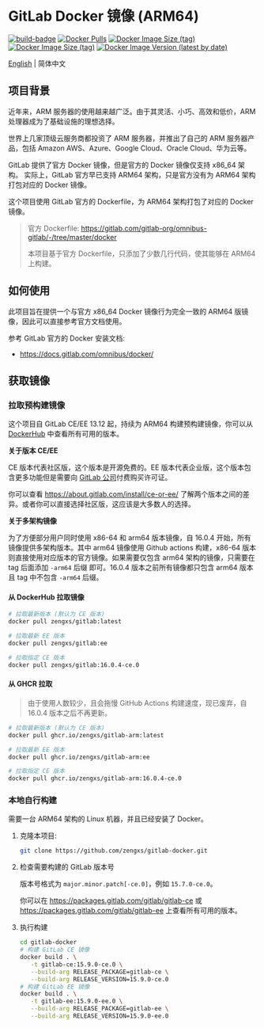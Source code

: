 # GitLab Docker 镜像 (ARM64)

[![build-badge][github-actions-badge]][github-actions]
[![Docker Pulls][dockerhub-badge-pulls]][dockerhub]
[![Docker Image Size (tag)][dockerhub-badge-image-size-ce]][dockerhub]
[![Docker Image Size (tag)][dockerhub-badge-image-size-ee]][dockerhub]
[![Docker Image Version (latest by date)][dockerhub-badge-latest-version]][dockerhub]

[github-actions]: https://github.com/zengxs/gitlab-docker/actions/workflows/build.yml
[github-actions-badge]: https://github.com/zengxs/gitlab-docker/actions/workflows/build.yml/badge.svg?branch=main
[dockerhub]: https://hub.docker.com/r/zengxs/gitlab/tags
[dockerhub-badge-pulls]: https://img.shields.io/docker/pulls/zengxs/gitlab?logo=docker
[dockerhub-badge-image-size-ce]: https://img.shields.io/docker/image-size/zengxs/gitlab/ce?label=gitlab-ce&logo=docker
[dockerhub-badge-image-size-ee]: https://img.shields.io/docker/image-size/zengxs/gitlab/ee?label=gitlab-ee&logo=docker
[dockerhub-badge-latest-version]: https://img.shields.io/docker/v/zengxs/gitlab/ce?logo=docker
[ghcr]: https://github.com/zengxs/gitlab-docker/pkgs/container/gitlab-arm

[English](./README.md) | 简体中文

## 项目背景

近年来，ARM 服务器的使用越来越广泛。由于其灵活、小巧、高效和低价，ARM 处理器成为了基础设施的理想选择。

世界上几家顶级云服务商都投资了 ARM 服务器，并推出了自己的 ARM 服务器产品，包括 Amazon AWS、Azure、Google Cloud、Oracle Cloud、华为云等。

GitLab 提供了官方 Docker 镜像，但是官方的 Docker 镜像仅支持 x86_64 架构。
实际上，GitLab 官方早已支持 ARM64 架构，只是官方没有为 ARM64 架构打包对应的 Docker 镜像。

这个项目使用 GitLab 官方的 Dockerfile，为 ARM64 架构打包了对应的 Docker 镜像。

> 官方 Dockerfile: <https://gitlab.com/gitlab-org/omnibus-gitlab/-/tree/master/docker>
>
> 本项目基于官方 Dockerfile，只添加了少数几行代码，使其能够在 ARM64 上构建。

## 如何使用

此项目旨在提供一个与官方 x86_64 Docker 镜像行为完全一致的 ARM64 版镜像，因此可以直接参考官方文档使用。

参考 GitLab 官方的 Docker 安装文档:

- <https://docs.gitlab.com/omnibus/docker/>

## 获取镜像

### 拉取预构建镜像

这个项目自 GitLab CE/EE 13.12 起，持续为 ARM64 构建预构建镜像，你可以从 [DockerHub][dockerhub] 中查看所有可用的版本。

**关于版本 CE/EE**

CE 版本代表社区版，这个版本是开源免费的。EE 版本代表企业版，这个版本包含更多功能但是需要向 [GitLab 公司](https://about.gitlab.com/pricing/)付费购买许可证。

你可以查看 <https://about.gitlab.com/install/ce-or-ee/> 了解两个版本之间的差异。或者你可以直接选择社区版，这应该是大多数人的选择。

**关于多架构镜像**

为了方便部分用户同时使用 x86-64 和 arm64 版本镜像，自 16.0.4 开始，所有镜像提供多架构版本。其中
arm64 镜像使用 Github actions 构建，x86-64 版本则直接使用对应版本的官方镜像。如果需要仅包含 arm64
架构的镜像，只需要在 tag 后面添加 `-arm64` 后缀 即可。16.0.4 版本之前所有镜像都只包含 arm64
版本且 tag 中不包含 `-arm64` 后缀。

#### 从 DockerHub 拉取镜像

```bash
# 拉取最新版本 (默认为 CE 版本)
docker pull zengxs/gitlab:latest

# 拉取最新 EE 版本
docker pull zengxs/gitlab:ee

# 拉取指定 CE 版本
docker pull zengxs/gitlab:16.0.4-ce.0
```

#### 从 GHCR 拉取

> 由于使用人数较少，且会拖慢 GitHub Actions 构建速度，现已废弃，自 16.0.4 版本之后不再更新。

```bash
# 拉取最新版本 (默认为 CE 版本)
docker pull ghcr.io/zengxs/gitlab-arm:latest

# 拉取最新 EE 版本
docker pull ghcr.io/zengxs/gitlab-arm:ee

# 拉取指定 CE 版本
docker pull ghcr.io/zengxs/gitlab-arm:16.0.4-ce.0
```

### 本地自行构建

需要一台 ARM64 架构的 Linux 机器，并且已经安装了 Docker。

1. 克隆本项目:

   ```sh
   git clone https://github.com/zengxs/gitlab-docker.git
   ```

2. 检查需要构建的 GitLab 版本号

   版本号格式为 `major.minor.patch[-ce.0]`，例如 `15.7.0-ce.0`。

   你可以在 <https://packages.gitlab.com/gitlab/gitlab-ce> 或 <https://packages.gitlab.com/gitlab/gitlab-ee> 上查看所有可用的版本。

3. 执行构建

   ```sh
   cd gitlab-docker
   # 构建 GitLab CE 镜像
   docker build . \
      -t gitlab-ce:15.9.0-ce.0 \
      --build-arg RELEASE_PACKAGE=gitlab-ce \
      --build-arg RELEASE_VERSION=15.9.0-ce.0
   # 构建 GitLab EE 镜像
   docker build . \
      -t gitlab-ee:15.9.0-ee.0 \
      --build-arg RELEASE_PACKAGE=gitlab-ee \
      --build-arg RELEASE_VERSION=15.9.0-ee.0
   ```
